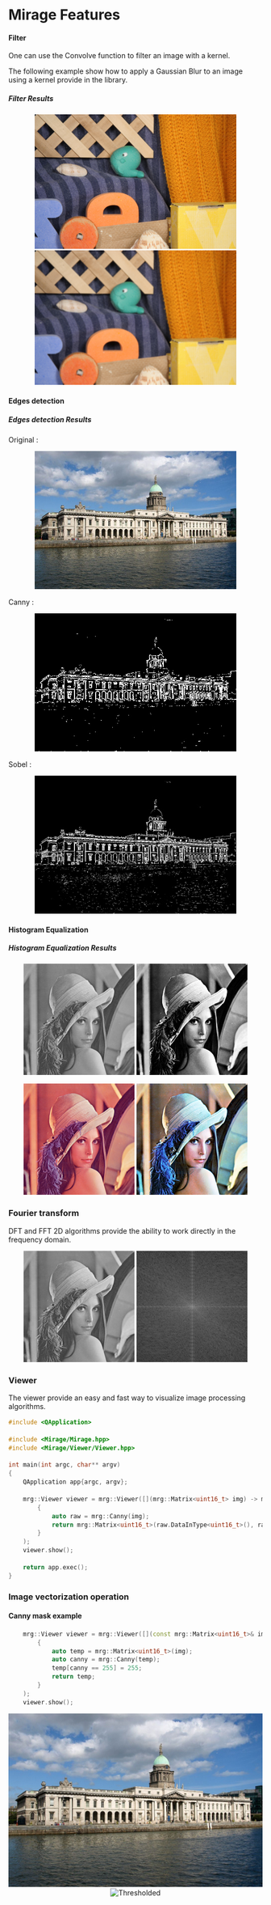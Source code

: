 # Mirage Features

#### __Filter__ 

One can use the Convolve function to filter an image with a kernel.

The following example show how to apply a Gaussian Blur to an image using 
a kernel provide in the library.

##### Filter Results 

<p align="center">
	<img src="readmefiles/rubberwhale.png" alt="RubberWhale classic"/> <img src="readmefiles/rubberwhale-convolve.png" alt="RubberWhale convolved"/> 
</p>

#### __Edges detection__

##### Edges detection Results

Original : 

<p align="center">
	<img src="readmefiles/HouseDublin.jpg" alt="Dublin Classic"/> 
</p>

Canny :

<p align="center">
	<img src="readmefiles/HouseDublin-Canny.jpg" alt="Dublin Canny"/> 
</p>

Sobel :

<p align="center">
	<img src="readmefiles/HouseDublin-Sobel.jpg" alt="Dublin Canny"/> 
</p>

#### __Histogram Equalization__

##### Histogram Equalization Results 

<p align="center">
	<img src="readmefiles/lena-gray.jpg" alt="Lena Gray"/> <img src="readmefiles/lena-eq.jpg" alt="Equalized Lena"/>
</p>


<p align="center">
	<img src="samples/lena.png" alt="Lena Gray"/> <img src="readmefiles/lenaC-eq.png" alt="Equalized Lena"/>
</p>

### __Fourier transform__

DFT and FFT 2D algorithms provide the ability to work directly 
in the frequency domain.

<p align="center">
	<img src="readmefiles/lena-gray.jpg" alt="Lena Gray"/> <img src="readmefiles/lena-fft.jpg" alt="Lena Gray"/>
</p>

### __Viewer__

The viewer provide an easy and fast way to visualize image processing algorithms.
 
```cpp
#include <QApplication>

#include <Mirage/Mirage.hpp>
#include <Mirage/Viewer/Viewer.hpp>

int main(int argc, char** argv)
{
    QApplication app{argc, argv};

    mrg::Viewer viewer = mrg::Viewer([](mrg::Matrix<uint16_t> img) -> mrg::Matrix<uint16_t>
        {
            auto raw = mrg::Canny(img);
            return mrg::Matrix<uint16_t>(raw.DataInType<uint16_t>(), raw.Width(), raw.Height(), 1);
        }
    );
    viewer.show();

    return app.exec();
}
```

### __Image vectorization operation__

#### Canny mask example 

```cpp
    mrg::Viewer viewer = mrg::Viewer([](const mrg::Matrix<uint16_t>& img) -> mrg::Matrix<uint16_t>
        {
            auto temp = mrg::Matrix<uint16_t>(img);
            auto canny = mrg::Canny(temp);
            temp[canny == 255] = 255;
            return temp;
        }
    );
    viewer.show();
```

<p align="center">
	<img src="samples/HouseDublin.jpg" alt="Lena Gray"/> <img src="readmefiles/viewer-canny.png" alt="Thresholded"/>
</p>
